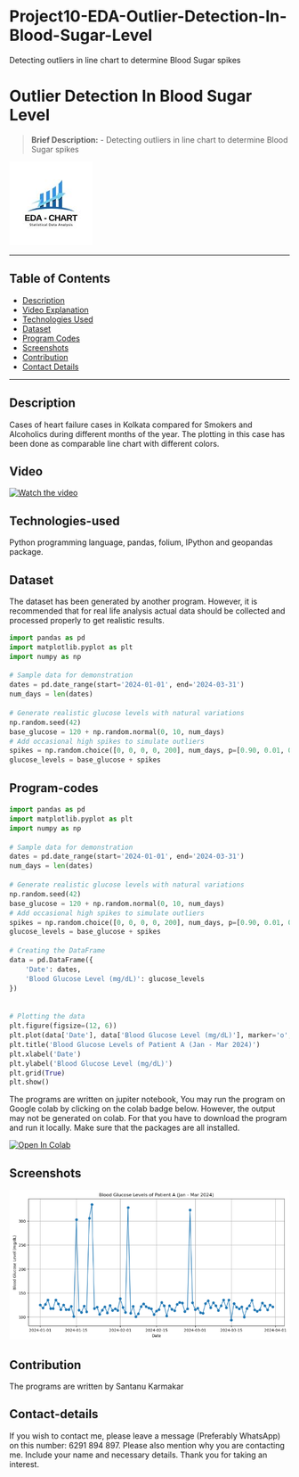 # Project10-EDA-Outlier-Detection-In-Blood-Sugar-Level
Detecting outliers in line chart to determine Blood Sugar spikes
# Outlier Detection In Blood Sugar Level
> **Brief Description:** - Detecting outliers in line chart to determine Blood Sugar spikes

![Project Logo](EDACharts.jpg)

---

## Table of Contents

- [Description](#description)
- [Video Explanation](#video)
- [Technologies Used](#technologies-used)
- [Dataset](#dataset)
- [Program Codes ](#program-codes)
- [Screenshots](#screenshots)
- [Contribution](#contributipn)
- [Contact Details](#contact-details)

---

## Description

Cases of heart failure cases in Kolkata compared for Smokers and Alcoholics during different months of the year. The plotting in this case has been done as comparable line chart with different colors.

## Video

[![Watch the video](https://img.youtube.com/vi/xH7QeJPWEj8/hqdefault.jpg)](https://www.youtube.com/watch?v=xH7QeJPWEj8) 

## Technologies-used

Python programming language, pandas, folium, IPython and geopandas package.

## Dataset

The dataset has been generated by another program. However, it is recommended that for real life analysis actual data should be collected and processed properly to get realistic results.

```python
import pandas as pd
import matplotlib.pyplot as plt
import numpy as np

# Sample data for demonstration
dates = pd.date_range(start='2024-01-01', end='2024-03-31')
num_days = len(dates)

# Generate realistic glucose levels with natural variations
np.random.seed(42)
base_glucose = 120 + np.random.normal(0, 10, num_days)
# Add occasional high spikes to simulate outliers
spikes = np.random.choice([0, 0, 0, 0, 200], num_days, p=[0.90, 0.01, 0.01, 0.01, 0.07])
glucose_levels = base_glucose + spikes
```

## Program-codes

```python
import pandas as pd
import matplotlib.pyplot as plt
import numpy as np

# Sample data for demonstration
dates = pd.date_range(start='2024-01-01', end='2024-03-31')
num_days = len(dates)

# Generate realistic glucose levels with natural variations
np.random.seed(42)
base_glucose = 120 + np.random.normal(0, 10, num_days)
# Add occasional high spikes to simulate outliers
spikes = np.random.choice([0, 0, 0, 0, 200], num_days, p=[0.90, 0.01, 0.01, 0.01, 0.07])
glucose_levels = base_glucose + spikes

# Creating the DataFrame
data = pd.DataFrame({
    'Date': dates,
    'Blood Glucose Level (mg/dL)': glucose_levels
})


# Plotting the data
plt.figure(figsize=(12, 6))
plt.plot(data['Date'], data['Blood Glucose Level (mg/dL)'], marker='o', linestyle='-')
plt.title('Blood Glucose Levels of Patient A (Jan - Mar 2024)')
plt.xlabel('Date')
plt.ylabel('Blood Glucose Level (mg/dL)')
plt.grid(True)
plt.show()
```

The programs are written on jupiter notebook, You may run the program on Google colab by clicking on the colab badge below. However, the output may not be generated on colab. For that you have to download the program and run it locally. Make sure that the packages are all installed.

[![Open In Colab](https://colab.research.google.com/assets/colab-badge.svg)](https://colab.research.google.com/github/fromsantanu/Project10-EDA-Outlier-Detection-In-Blood-Sugar-Level/blob/main/Project10-EDA-Outlier-Detection-In-Blood-Sugar-Level.ipynb)

## Screenshots

![Program Output](output.png)


## Contribution

The programs are written by Santanu Karmakar

## Contact-details

If you wish to contact me, please leave a message (Preferably WhatsApp) on this number: 6291 894 897.
Please also mention why you are contacting me. Include your name and necessary details.
Thank you for taking an interest.
